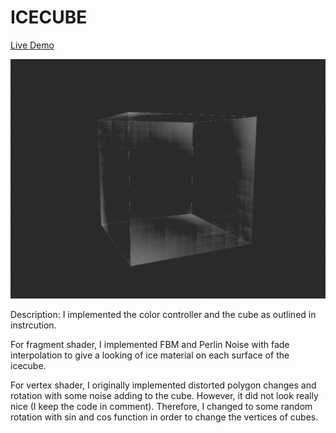 # ICECUBE

[Live Demo](https://cryszzz.github.io/hw00-intro-base)

![Ice](./icecube.gif)

Description:
I implemented the color controller and the cube as outlined in instrcution. 

For fragment shader, I implemented FBM and Perlin Noise with fade interpolation to give a looking of ice material on each surface of the icecube. 

For vertex shader, I originally implemented distorted polygon changes and rotation with some noise adding to the cube. However, it did not look really nice (I keep the code in comment). Therefore, I changed to some random rotation with sin and cos function in order to change the vertices of cubes. 
